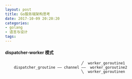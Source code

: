 ```yaml
---
layout: post
title: Go服务端架构思考
date: 2017-10-09 20:20:20
categories:
- golang
- 语言与设计
tags:
---
```



#### dispatcher-worker 模式
		            	               ╱  worker_goroutine1
		dispatcher_groutine —— channel ——  worker_goroutine2
					                   ╲  worker_goroutinen


